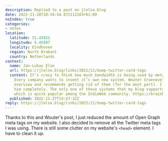 ```yaml
---
description: Replied to a post on jlelse.blog
date: 2022-11-28T10:34:54.872112103+01:00
noIndex: true
categories:
- notes
location:
  latitude: 51.43921
  longitude: 5.45587
  locality: Eindhoven
  region: North Brabant
  country: Netherlands
context:
  name: Jan-Lukas Else
  url: https://jlelse.blog/links/2022/11/dump-twitter-card-tags
  content: It’s crazy to think how much bandwidth is being used by metadata tags.
    Every company wants to invent it’s own new system. Wouter Groeneveld gives a brief
    overview and recommends getting rid of them (for the most part). I agree with
    him completely. The only one of these systems that my blog supports is Microformats,
    which is quite popular among the IndieWeb community. https://brainbaking.com/post/2022/11/bloggers-dump-your-twitter-card-tags/
  published: 2022-11-27T14:47:32Z
reply: https://jlelse.blog/links/2022/11/dump-twitter-card-tags
---
```


Thanks to this and Wouter's post, I just reduced the amount of Open Graph meta tags on my website. I also decided to remove all the Twitter meta tags I was using. There is still some clutter on my website's `<head>` element. I have to clean it up.
